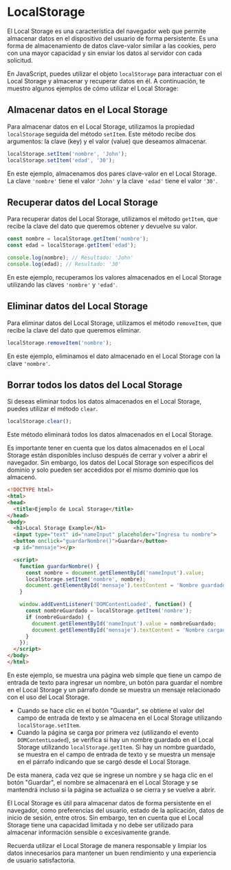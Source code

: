 # LocalStorage

El Local Storage es una característica del navegador web que permite almacenar datos en el dispositivo del usuario de forma persistente. Es una forma de almacenamiento de datos clave-valor similar a las cookies, pero con una mayor capacidad y sin enviar los datos al servidor con cada solicitud.

En JavaScript, puedes utilizar el objeto `localStorage` para interactuar con el Local Storage y almacenar y recuperar datos en él. A continuación, te muestro algunos ejemplos de cómo utilizar el Local Storage:

## Almacenar datos en el Local Storage

Para almacenar datos en el Local Storage, utilizamos la propiedad `localStorage` seguida del método `setItem`. Este método recibe dos argumentos: la clave (key) y el valor (value) que deseamos almacenar.

```javascript
localStorage.setItem('nombre', 'John');
localStorage.setItem('edad', '30');
```

En este ejemplo, almacenamos dos pares clave-valor en el Local Storage. La clave `'nombre'` tiene el valor `'John'` y la clave `'edad'` tiene el valor `'30'`.

## Recuperar datos del Local Storage

Para recuperar datos del Local Storage, utilizamos el método `getItem`, que recibe la clave del dato que queremos obtener y devuelve su valor.

```javascript
const nombre = localStorage.getItem('nombre');
const edad = localStorage.getItem('edad');

console.log(nombre); // Resultado: 'John'
console.log(edad); // Resultado: '30'
```

En este ejemplo, recuperamos los valores almacenados en el Local Storage utilizando las claves `'nombre'` y `'edad'`.

## Eliminar datos del Local Storage

Para eliminar datos del Local Storage, utilizamos el método `removeItem`, que recibe la clave del dato que queremos eliminar.

```javascript
localStorage.removeItem('nombre');
```

En este ejemplo, eliminamos el dato almacenado en el Local Storage con la clave `'nombre'`.

## Borrar todos los datos del Local Storage

Si deseas eliminar todos los datos almacenados en el Local Storage, puedes utilizar el método `clear`.

```javascript
localStorage.clear();
```

Este método eliminará todos los datos almacenados en el Local Storage.

Es importante tener en cuenta que los datos almacenados en el Local Storage están disponibles incluso después de cerrar y volver a abrir el navegador. Sin embargo, los datos del Local Storage son específicos del dominio y solo pueden ser accedidos por el mismo dominio que los almacenó.

```html
<!DOCTYPE html>
<html>
<head>
  <title>Ejemplo de Local Storage</title>
</head>
<body>
  <h1>Local Storage Example</h1>
  <input type="text" id="nameInput" placeholder="Ingresa tu nombre">
  <button onclick="guardarNombre()">Guardar</button>
  <p id="mensaje"></p>

  <script>
    function guardarNombre() {
      const nombre = document.getElementById('nameInput').value;
      localStorage.setItem('nombre', nombre);
      document.getElementById('mensaje').textContent = 'Nombre guardado en el Local Storage.';
    }

    window.addEventListener('DOMContentLoaded', function() {
      const nombreGuardado = localStorage.getItem('nombre');
      if (nombreGuardado) {
        document.getElementById('nameInput').value = nombreGuardado;
        document.getElementById('mensaje').textContent = 'Nombre cargado desde el Local Storage.';
      }
    });
  </script>
</body>
</html>
```

En este ejemplo, se muestra una página web simple que tiene un campo de entrada de texto para ingresar un nombre, un botón para guardar el nombre en el Local Storage y un párrafo donde se muestra un mensaje relacionado con el uso del Local Storage.

- Cuando se hace clic en el botón "Guardar", se obtiene el valor del campo de entrada de texto y se almacena en el Local Storage utilizando `localStorage.setItem`.
- Cuando la página se carga por primera vez (utilizando el evento `DOMContentLoaded`), se verifica si hay un nombre guardado en el Local Storage utilizando `localStorage.getItem`. Si hay un nombre guardado, se muestra en el campo de entrada de texto y se muestra un mensaje en el párrafo indicando que se cargó desde el Local Storage.

De esta manera, cada vez que se ingrese un nombre y se haga clic en el botón "Guardar", el nombre se almacenará en el Local Storage y se mantendrá incluso si la página se actualiza o se cierra y se vuelve a abrir.

El Local Storage es útil para almacenar datos de forma persistente en el navegador, como preferencias del usuario, estado de la aplicación, datos de inicio de sesión, entre otros. Sin embargo, ten en cuenta que el Local Storage tiene una capacidad limitada y no debe ser utilizado para almacenar información sensible o excesivamente grande.

Recuerda utilizar el Local Storage de manera responsable y limpiar los datos innecesarios para mantener un buen rendimiento y una experiencia de usuario satisfactoria.
